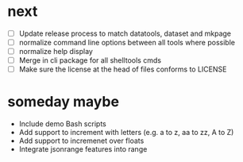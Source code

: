 
# next

+ [ ] Update release process to match datatools, dataset and mkpage
+ [ ] normalize command line options between all tools where possible
+ [ ] normalize help display
+ [ ] Merge in cli package for all shelltools cmds
+ [ ] Make sure the license at the head of files conforms to LICENSE

# someday maybe

+ Include demo Bash scripts
+ Add support to increment with letters (e.g. a to z, aa to zz, A to Z)
+ Add support to incremenet over floats
+ Integrate jsonrange features into range

